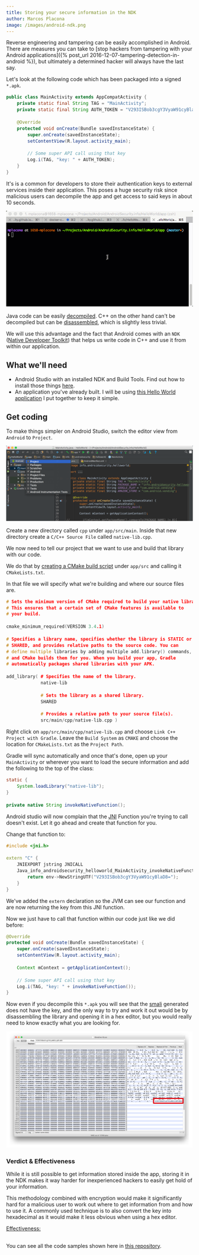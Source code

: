 ```yaml
---
title: Storing your secure information in the NDK
author: Marcos Placona
image: /images/android-ndk.png
---
```


Reverse engineering and tampering can be easily accomplished in Android. There are measures you can take to [stop hackers from tampering with your Android applications]({% post_url 2016-12-07-tampering-detection-in-android %}), but ultimately a determined hacker will always have the last say.

Let's look at the following code which has been packaged into a signed `*.apk`.

```java
public class MainActivity extends AppCompatActivity {
    private static final String TAG = "MainActivity";
    private static final String AUTH_TOKEN = "V293ISBob3cgY3VyaW91cyBlaD8=";

    @Override
    protected void onCreate(Bundle savedInstanceState) {
        super.onCreate(savedInstanceState);
        setContentView(R.layout.activity_main);

        // Some super API call using that key
        Log.i(TAG, "key: " + AUTH_TOKEN);
    }
}
```  

It's is a common for developers to store their authentication keys to external services inside their application. This poses a huge security risk since malicious users can decompile the app and get access to said keys in about 10 seconds. 

![Decompiling an Android app](/images/smalify.gif)

Java code can be easily [decompiled](https://en.wikipedia.org/wiki/Decompiler). C++ on the other hand can't be decompiled but can be [disassembled](https://en.wikipedia.org/wiki/Disassembler), which is slightly less trivial.

We will use this advantage and the fact that Android comes with an `NDK` ([Native Developer Toolkit](https://developer.android.com/ndk/index.html)) that helps us write code in C++ and use it from within our application.

## What we'll need
- Android Studio with an installed NDK and Build Tools. Find out how to install those things [here](https://developer.android.com/studio/projects/add-native-code.html#download-ndk).
- An application you've already built. I will be using [this Hello World application](https://github.com/mplacona/HelloWorld) I put together to keep it simple.

## Get coding
To make things simpler on Android Studio, switch the editor view from `Android` to `Project`.

![Switch Android Studio View](/images/switch-to-project-view.png)

Create a new directory called `cpp` under `app/src/main`. Inside that new directory create a `C/C++ Source File` called `native-lib.cpp`.

We now need to tell our project that we want to use and build that library with our code.

We do that by [creating a CMake build script](https://developer.android.com/studio/projects/add-native-code.html#create-cmake-script) under `app/src` and calling it `CMakeLists.txt`.

In that file we will specify what we're building and where our source files are.

```cpp
# Sets the minimum version of CMake required to build your native library.
# This ensures that a certain set of CMake features is available to
# your build.

cmake_minimum_required(VERSION 3.4.1)

# Specifies a library name, specifies whether the library is STATIC or
# SHARED, and provides relative paths to the source code. You can
# define multiple libraries by adding multiple add.library() commands,
# and CMake builds them for you. When you build your app, Gradle
# automatically packages shared libraries with your APK.

add_library( # Specifies the name of the library.
             native-lib

             # Sets the library as a shared library.
             SHARED

             # Provides a relative path to your source file(s).
             src/main/cpp/native-lib.cpp )
```

Right click on `app/src/main/cpp/native-lib.cpp` and choose `Link C++ Project with Gradle`. Leave the `Build System` as `CMAKE` and choose the location for `CMakeLists.txt` as the `Project Path`.

Gradle will sync automatically and once that's done, open up your `MainActivity` or wherever you want to load the secure information and add the following to the top of the class:

```java
static {
    System.loadLibrary("native-lib");
}

private native String invokeNativeFunction();
```

Android studio will now complain that the [JNI](https://en.wikipedia.org/wiki/Java_Native_Interface) Function you're trying to call doesn't exist. Let it go ahead and create that function for you.

Change that function to:

```cpp
#include <jni.h>

extern "C" {
    JNIEXPORT jstring JNICALL
    Java_info_androidsecurity_helloworld_MainActivity_invokeNativeFunction(JNIEnv *env, jobject instance) {
        return env->NewStringUTF("V293ISBob3cgY3VyaW91cyBlaD8=");
    }
}
```

We've added the `extern` declaration so the JVM can see our function and are now returning the key from this JNI function.

Now we just have to call that function within our code just like we did before:

```java
@Override
protected void onCreate(Bundle savedInstanceState) {
    super.onCreate(savedInstanceState);
    setContentView(R.layout.activity_main);

    Context mContext = getApplicationContext();

    // Some super API call using that key
    Log.i(TAG, "key: " + invokeNativeFunction());
}
```

Now even if you decompile this `*.apk` you will see that the [smali](https://github.com/JesusFreke/smali) generated does not have the key, and the only way to try and work it out would be by disassembling the library and opening it in a hex editor, but you would really need to know exactly what you are looking for.

 ![Disassembled library](/images/disassemble-lib.png)

### Verdict & Effectiveness
While it is still possible to get information stored inside the app, storing it in the NDK makes it way harder for inexperienced hackers to easily get hold of your information.

This methodology combined with encryption would make it significantly hard for a malicious user to work out where to get information from and how to use it. A commonly used technique is to also convert the key into hexadecimal as it would make it less obvious when using a hex editor.

<u>Effectiveness:</u> <i class="fa fa-battery-full" aria-hidden="true"></i>

## <i class="fa fa-file-code" aria-hidden="true"></i>
You can see all the code samples shown here in [this repository](https://github.com/mplacona/HelloWorld/tree/SecureJNI).